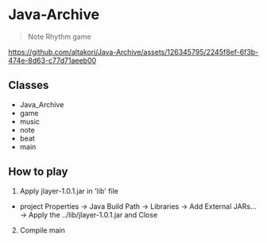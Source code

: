 # Java-Archive
> Note Rhythm game


https://github.com/altakori/Java-Archive/assets/126345795/2245f8ef-6f3b-474e-8d63-c77d71aeeb00




## Classes
- Java_Archive
- game
- music
- note
- beat
- main

## How to play
1. Apply jlayer-1.0.1.jar in 'lib' file
- project Properties -> Java Build Path -> Libraries -> Add External JARs... -> Apply the ../lib/jlayer-1.0.1.jar and Close
2. Compile main
